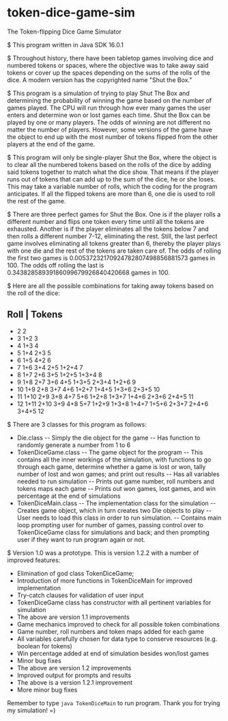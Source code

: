 # token-dice-game-sim
The Token-flipping Dice Game Simulator

$ This program written in Java SDK 16.0.1

$ Throughout history, there have been tabletop games involving dice and numbered tokens or spaces, where the objective was to take away said tokens or cover up the spaces depending on the sums of the rolls of the dice.  A modern version has the copyrighted name "Shut the Box."

$ This program is a simulation of trying to play Shut The Box and determining the probability of winning the game based on the number of games played.  The CPU will run through how ever many games the user enters and determine won or lost games each time.  Shut the Box can be played by one or many players.  The odds of winning are not different no matter the number of players.  However, some versions of the game have the object to end up with the most number of tokens flipped from the other players at the end of the game.

$ This program will only be single-player Shut the Box, where the object is to clear all the numbered tokens based on the rolls of the dice by adding said tokens together to match what the dice show.  That means if the player runs out of tokens that can add up to the sum of the dice, he or she loses.  This may take a variable number of rolls, which the coding for the program anticipates.  If all the flipped tokens are more than 6, one die is used to roll the rest of the game.

$ There are three perfect games for Shut the Box.  One is if the player rolls a different number and flips one token every time until all the tokens are exhausted.  Another is if the player eliminates all the tokens below 7 and then rolls a different number 7-12, eliminating the rest.  Still, the last perfect game involves eliminating all tokens greater than 6, thereby the player plays with one die and the rest of the tokens are taken care of.  The odds of rolling the first two games is 0.00537232170924782807498856881573 games in 100.  The odds off rolling the last is 0.34382858939186099679926840420668 games in 100.

$ Here are all the possible combinations for taking away tokens based on the roll of the dice:

Roll | Tokens
-------------
- 2	  2
- 3	  1+2 3
- 4	  1+3 4
- 5	  1+4 2+3 5
- 6	  1+5 4+2 6
- 7	  1+6 3+4 2+5 1+2+4 7
- 8	  1+7 2+6 3+5 1+2+5 1+3+4 8
- 9	  1+8 2+7 3+6 4+5 1+3+5 2+3+4 1+2+6 9
- 10	  1+9 2+8 3+7 4+6 1+2+7 1+4+5 1+3+6 2+3+5 10
- 11	  1+10 2+9 3+8 4+7 5+6 1+2+8 1+3+7 1+4+6 2+3+6 2+4+5 11
- 12	  1+11 2+10 3+9 4+8 5+7 1+2+9 1+3+8 1+4+7 1+5+6 2+3+7 2+4+6 3+4+5 12

$ There are 3 classes for this program as follows:

- Die.class
  -- Simply the die object for the game
  -- Has function to randomly generate a number from 1 to 6
- TokenDiceGame.class
  -- The game object for the program
  -- This contains all the inner workings of the simulation, with functions to go through each game, determine whether a game is lost or won, tally number of lost and won games; and print out results
  -- Has all variables needed to run simulation
  -- Prints out game number, roll numbers and tokens maps each game
  -- Prints out won games, lost games, and win percentage at the end of simulations
- TokenDiceMain.class
  -- The implementation class for the simulation
  -- Creates game object, which in turn creates two Die objects to play
  -- User needs to load this class in order to run simulation.
  -- Contains main loop prompting user for number of games, passing control over to TokenDiceGame class for simulations and back; and then prompting user if they want to run program again or not.

$ Version 1.0 was a prototype.  This is version 1.2.2 with a number of improved features:
- Elimination of god class TokenDiceGame;
- Introduction of more functions in TokenDiceMain for improved implementation
- Try-catch clauses for validation of user input
- TokenDiceGame class has constructor with all pertinent variables for simulation
- The above are version 1.1 improvements
- Game mechanics improved to check for all possible token combinations
- Game number, roll numbers and token maps added for each game
- All variables carefully chosen for data type to conserve resources (e.g. boolean for tokens)
- Win percentage added at end of simulation besides won/lost games
- Minor bug fixes
- The above are version 1.2 improvements
- Improved output for prompts and results
- The above is a version 1.2.1 improvement
- More minor bug fixes

Remember to type `java TokenDiceMain` to run program.  Thank you for trying my simulation! =)
